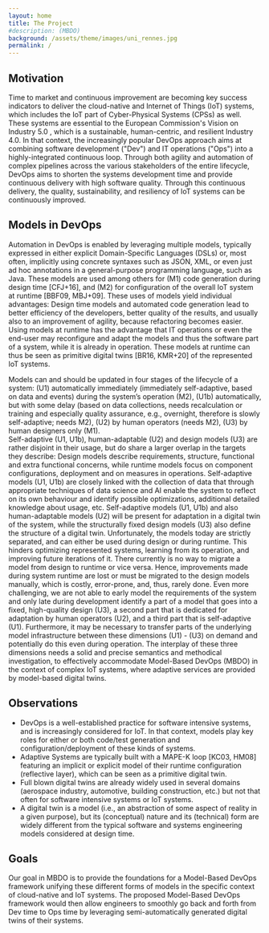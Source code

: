 ```yaml
---
layout: home
title: The Project
#description: (MBDO)
background: /assets/theme/images/uni_rennes.jpg
permalink: /
---
```


## Motivation

Time to market and continuous improvement are becoming key success indicators to deliver the cloud-native and Internet of Things (IoT) systems, which includes the IoT part of Cyber-Physical Systems (CPSs) as well. These systems are essential to the European Commission's Vision on Industry 5.0 , which is a sustainable, human-centric, and resilient Industry 4.0. In that context, the increasingly popular DevOps approach aims at combining software development ("Dev") and IT operations ("Ops") into a highly-integrated continuous loop. Through both agility and automation of complex pipelines across the various stakeholders of the entire lifecycle, DevOps aims to shorten the systems development time and provide continuous delivery with high software quality. Through this continuous delivery, the quality, sustainability, and resiliency of IoT systems can be continuously improved. 

## Models in DevOps

Automation in DevOps is enabled by leveraging multiple models, typically expressed in either explicit Domain-Specific Languages (DSLs) or, most often, implicitly using concrete syntaxes such as JSON, XML, or even just ad hoc annotations in a general-purpose programming language, such as Java. These models are used among others for (M1) code generation during design time [CFJ+16], and (M2) for configuration of the overall IoT system at runtime [BBF09, MBJ+09]. These uses of models yield individual advantages: Design time models and automated code generation lead to better efficiency of the developers, better quality of the results, and usually also to an improvement of agility, because refactoring becomes easier. Using models at runtime has the advantage that IT operations or even the end-user may reconfigure and adapt the models and thus the software part of a system, while it is already in operation. These models at runtime can thus be seen as primitive digital twins [BR16, KMR+20] of the represented IoT systems.

Models can and should be updated in four stages of the lifecycle of a system: (U1) automatically immediately (immediately self-adaptive, based on data and events) during the system’s operation (M2), (U1b) automatically, but with some delay (based on data collections, needs recalculation or training and especially quality assurance, e.g., overnight, therefore is slowly self-adaptive; needs M2), (U2) by human operators (needs M2), (U3) by human designers only (M1).		
Self-adaptive (U1, U1b), human-adaptable (U2) and design models (U3) are rather disjoint in their usage, but do share a larger overlap in the targets they describe: Design models describe requirements, structure, functional and extra functional concerns, while runtime models focus on component configurations, deployment and on measures in operations. Self-adaptive models (U1, U1b) are closely linked with the collection of data that through appropriate techniques of data science and AI enable the system to reflect on its own behaviour and identify possible optimizations, additional detailed knowledge about usage, etc. Self-adaptive models (U1, U1b) and also human-adaptable models (U2) will be present for adaptation in a digital twin of the system, while the structurally fixed design models (U3) also define the structure of a digital twin. Unfortunately, the models today are strictly separated, and can either be used during design or during runtime. This hinders optimizing represented systems, learning from its operation, and improving future iterations of it. There currently is no way to migrate a model from design to runtime or vice versa. Hence, improvements made during system runtime are lost or must be migrated to the design models manually, which is costly, error-prone, and, thus, rarely done. Even more challenging, we are not able to early model the requirements of the system and only late during development identify a part of a model that goes into a fixed, high-quality design (U3), a second part that is dedicated for adaptation by human operators (U2), and a third part that is self-adaptive (U1). Furthermore, it may be necessary to transfer parts of the underlying model infrastructure between these dimensions (U1) - (U3) on demand and potentially do this even during operation. The interplay of these three dimensions needs a solid and precise semantics and methodical investigation, to effectively accommodate Model-Based DevOps (MBDO) in the context of complex IoT systems, where adaptive services are provided by model-based digital twins. 

## Observations

- DevOps is a well-established practice for software intensive systems, and is increasingly considered for IoT. In that context, models play key roles for either or both code/test generation and configuration/deployment of these kinds of systems.
- Adaptive Systems are typically built with a MAPE-K loop [KC03, HM08] featuring an implicit or explicit model of their runtime configuration (reflective layer), which can be seen as a primitive digital twin.
- Full blown digital twins are already widely used in several domains (aerospace industry, automotive, building construction, etc.) but not that often for software intensive systems or IoT systems.
- A digital twin is a model (i.e., an abstraction of some aspect of reality in a given purpose), but its (conceptual) nature and its (technical) form are widely different from the typical software and systems engineering models considered at design time.

## Goals

Our goal in MBDO is to provide the foundations for a Model-Based DevOps framework unifying these different forms of models in the specific context of cloud-native and IoT systems. The proposed Model-Based DevOps framework would then allow engineers to smoothly go back and forth from Dev time to Ops time by leveraging semi-automatically generated digital twins of their systems.


